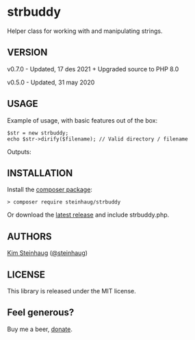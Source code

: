 # strbuddy

Helper class for working with and manipulating strings.

## VERSION

v0.7.0 - Updated, 17 des 2021
\+ Upgraded source to PHP 8.0

v0.5.0 - Updated, 31 may 2020

## USAGE

Example of usage, with basic features out of the box:

    $str = new strbuddy;  
    echo $str->dirify($filename); // Valid directory / filename

Outputs:  

## INSTALLATION

Install the [composer package](https://packagist.org/packages/steinhaug/sqlbuddy):

    > composer require steinhaug/strbuddy

Or download the [latest release](https://github.com/steinhaug/strbuddy/releases/latest) and include strbuddy.php.

## AUTHORS

[Kim Steinhaug](https://github.com/steinhaug) \([@steinhaug](https://twitter.com/steinhaug)\)


## LICENSE

This library is released under the MIT license.

## Feel generous?

Buy me a beer, [donate](https://steinhaug.com/donate/).